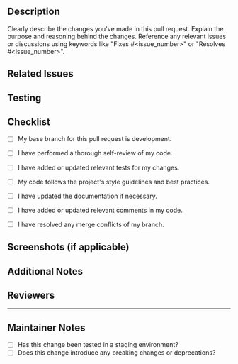 <!--Make sure your base branch is development and compare is your issue branch. -->
## Description

Clearly describe the changes you've made in this pull request. Explain the purpose and reasoning behind the changes. Reference any relevant issues or discussions using keywords like "Fixes #<issue_number>" or "Resolves #<issue_number>".

## Related Issues

<!--List any related issues that this pull request addresses. -->

## Testing
<!-- Describe the testing steps you have taken to ensure that your changes work as expected -->

## Checklist

- [ ] My base branch for this pull request is development.
- [ ] I have performed a thorough self-review of my code.
- [ ] I have added or updated relevant tests for my changes.
- [ ] My code follows the project's style guidelines and best practices.
- [ ] I have updated the documentation if necessary.
- [ ] I have added or updated relevant comments in my code.
- [ ] I have resolved any merge conflicts of my branch.


## Screenshots (if applicable)
<!-- Include screenshots or animated GIFs to visually demonstrate the changes, if applicable -->

## Additional Notes

<!--Feel free to add any other relevant information that might be helpful to reviewers.-->

## Reviewers

<!--Tag any specific individuals or teams you'd like to review this pull request.

Thank you for your contribution!-->

---

## Maintainer Notes

- [ ] Has this change been tested in a staging environment?
- [ ] Does this change introduce any breaking changes or deprecations?
